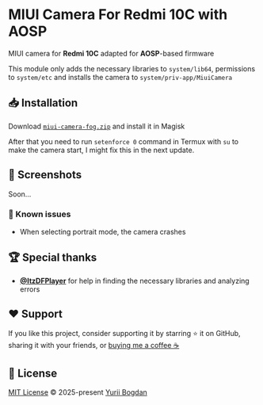 # MIUI Camera For Redmi 10C with AOSP

MIUI camera for **Redmi 10C** adapted for **AOSP**-based firmware

This module only adds the necessary libraries to `system/lib64`, permissions to `system/etc` and installs the camera to `system/priv-app/MiuiCamera`

## 📥 Installation

Download [`miui-camera-fog.zip`](https://github.com/okineadev/miui-camera-fog/releases/latest/miui-camera-fog.zip) and install it in Magisk

After that you need to run `setenforce 0` command in Termux with `su` to make the camera start, I might fix this in the next update.

## 📸 Screenshots

Soon...

### 🤔 Known issues

- When selecting portrait mode, the camera crashes

## 🏆 Special thanks

- [**@ItzDFPlayer**](https://github.com/ItzDFPlayer) for help in finding the necessary libraries and analyzing errors

## ❤️ Support

If you like this project, consider supporting it by starring ⭐ it on GitHub, sharing it with your friends, or [buying me a coffee ☕](https://github.com/okineadev/miui-camera-fog?sponsor=1)

## 📜 License

[MIT License](./LICENSE) © 2025-present [Yurii Bogdan](https://github.com/okineadev)
